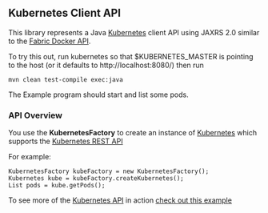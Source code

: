 ## Kubernetes Client API

This library represents a Java [Kubernetes](http://kubernetes.io/) client API using JAXRS 2.0 similar to the [Fabric Docker API](https://github.com/fabric8io/fabric8/blob/master/fabric/fabric-docker-api/ReadMe.md).

To try this out, run kubernetes so that $KUBERNETES_MASTER is pointing to the host (or it defaults to http://localhost:8080/) then run

    mvn clean test-compile exec:java

The Example program should start and list some pods.

### API Overview

You use the **KubernetesFactory** to create an instance of [Kubernetes](https://github.com/fabric8io/fabric8/blob/master/fabric/fabric-kubernetes-api/src/main/java/io/fabric8/kubernetes/api/Kubernetes.java#L46) which supports the [Kubernetes REST API](https://github.com/GoogleCloudPlatform/kubernetes/blob/master/DESIGN.md#kubernetes-api-server)

For example:

    KubernetesFactory kubeFactory = new KubernetesFactory();
    Kubernetes kube = kubeFactory.createKubernetes();
    List pods = kube.getPods();

To see more of the [Kubernetes API](https://github.com/fabric8io/fabric8/blob/master/fabric/fabric-kubernetes-api/src/main/java/io/fabric8/kubernetes/api/Kubernetes.java#L46) in action [check out this example](https://github.com/fabric8io/fabric8/blob/master/fabric/fabric-kubernetes-api/src/test/java/io/fabric8/kubernetes/api/Example.java#L54)
